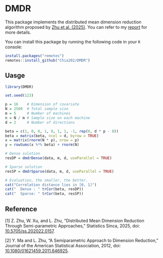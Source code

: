 # DMDR

This package implements the distributed mean dimension reduction algorithm proposed by [Zhu et al. (2025)](https://www3.stat.sinica.edu.tw/preprint/SS-2022-0157_Preprint.pdf). You can refer to my [report](https://github.com/Chia202/DMDR/inst/doc/DMDR-Report.pdf) for more details.

You can install this package by running the following code in your `R` console:

```R
install.packages("remotes")
remotes::install_github("Chia202/DMDR")
```

## Uasge

```R
library(DMDR)

set.seed(123)

p = 16    # Dimension of covariate
N = 2500  # Total sample size
m = 5     # Number of machines
n = N / m # Sample size on each machine
d = 2     # Number of directions

beta = c(1, 0, 0, 1, 0, 1, 1, -1, rep(0, d * p - 8))
beta = matrix(beta, ncol = d, byrow = TRUE)
x = matrix(rnorm(N * p), nrow = p)
y = rowSums(x %*% beta) + rnorm(N)

# Dense sulotion
resDP = dmdrDense(data, m, d, useParallel = TRUE)

# Sparse solution
resSP = dmdrSparse(data, m, d, useParallel = TRUE)

# Evaluation, the smaller, the better.
cat("Correlation distance lies in [0, 1]")
cat("  Dense : " trCor(beta, resDP))
cat("  Sparse: " trCor(beta, resSP))
```

## Reference

[1] Z. Zhu, W. Xu, and L. Zhu, “Distributed Mean Dimension Reduction Through Semi-parametric Approaches,” Statistics Sinca, 2025, doi: [10.5705/ss.202022.0157](https://www3.stat.sinica.edu.tw/preprint/SS-2022-0157_Preprint.pdf).

[2] Y. Ma and L. Zhu, “A Semiparametric Approach to Dimension Reduction,” Journal of the American Statistical Association, 2012, doi: [10.1080/01621459.2011.646925](https://www.tandfonline.com/doi/full/10.1080/01621459.2011.646925).
